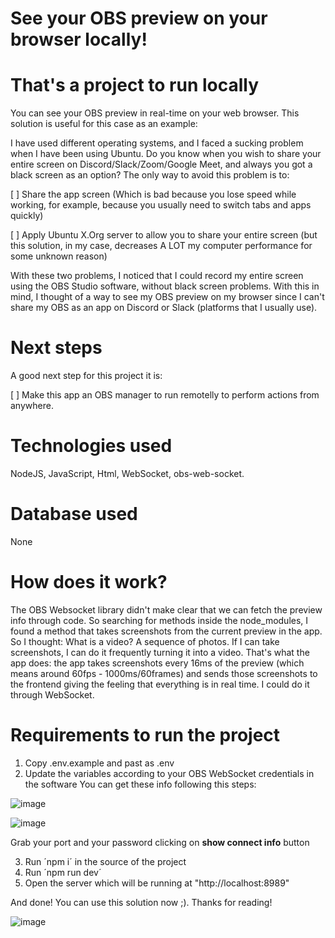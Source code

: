 # See your OBS preview on your browser locally!

# **That's a project to run locally**

You can see your OBS preview in real-time on your web browser. This solution is useful for this case as an example:

I have used different operating systems, and I faced a sucking problem when I have been using Ubuntu. Do you know when you wish to share your entire screen on Discord/Slack/Zoom/Google Meet, and always you got a black screen as an option? The only way to avoid this problem is to:

[ ] Share the app screen (Which is bad because you lose speed while working, for example, because you usually need to switch tabs and apps quickly)

[ ] Apply Ubuntu X.Org server to allow you to share your entire screen (but this solution, in my case, decreases A LOT my computer performance for some unknown reason)

With these two problems, I noticed that I could record my entire screen using the OBS Studio software, without black screen problems. With this in mind, I thought of a way to see my OBS preview on my browser since I can't share my OBS as an app on Discord or Slack (platforms that I usually use).

# **Next steps**

A good next step for this project it is:

[ ] Make this app an OBS manager to run remotelly to perform actions from anywhere.

# **Technologies used**

NodeJS, JavaScript, Html, WebSocket, obs-web-socket.

# **Database used**

None

# **How does it work?**

The OBS Websocket library didn't make clear that we can fetch the preview info through code. So searching for methods inside the node_modules, I found a method that takes screenshots from the current preview in the app. So I thought: What is a video? A sequence of photos. If I can take screenshots, I can do it frequently turning it into a video. That's what the app does: the app takes screenshots every 16ms of the preview (which means around 60fps - 1000ms/60frames) and sends those screenshots to the frontend giving the feeling that everything is in real time. I could do it through WebSocket.

# **Requirements to run the project**

1. Copy .env.example and past as .env
2. Update the variables according to your OBS WebSocket credentials in the software
   You can get these info following this steps:

![image](https://github.com/Emerson1337/obs-browser-preview/assets/58860863/1250283d-914b-42c9-ac15-d7e60402db0a)

![image](https://github.com/Emerson1337/obs-browser-preview/assets/58860863/581ddba7-e149-4075-af0f-8951b2540ccd)

Grab your port and your password clicking on **show connect info** button

3. Run ´npm i´ in the source of the project
4. Run ´npm run dev´
5. Open the server which will be running at "http://localhost:8989"

And done! You can use this solution now ;). Thanks for reading!

![image](https://github.com/Emerson1337/obs-browser-preview/assets/58860863/4334581a-f785-4d4c-990b-e46a216a748a)
